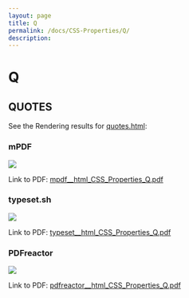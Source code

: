 ```yaml
---
layout: page
title: Q
permalink: /docs/CSS-Properties/Q/
description: 
---
```


# Q



## QUOTES

See the Rendering results for [quotes.html](/html/CSS%20Properties/Q/quotes.html):

### mPDF
![](mpdf__html_CSS_Properties_Q.png) 

Link to PDF: [mpdf__html_CSS_Properties_Q.pdf](mpdf__html_CSS_Properties_Q.pdf)

### typeset.sh
![](typeset__html_CSS_Properties_Q.png) 

Link to PDF: [typeset__html_CSS_Properties_Q.pdf](typeset__html_CSS_Properties_Q.pdf)

### PDFreactor
![](pdfreactor__html_CSS_Properties_Q.png) 

Link to PDF: [pdfreactor__html_CSS_Properties_Q.pdf](pdfreactor__html_CSS_Properties_Q.pdf)


